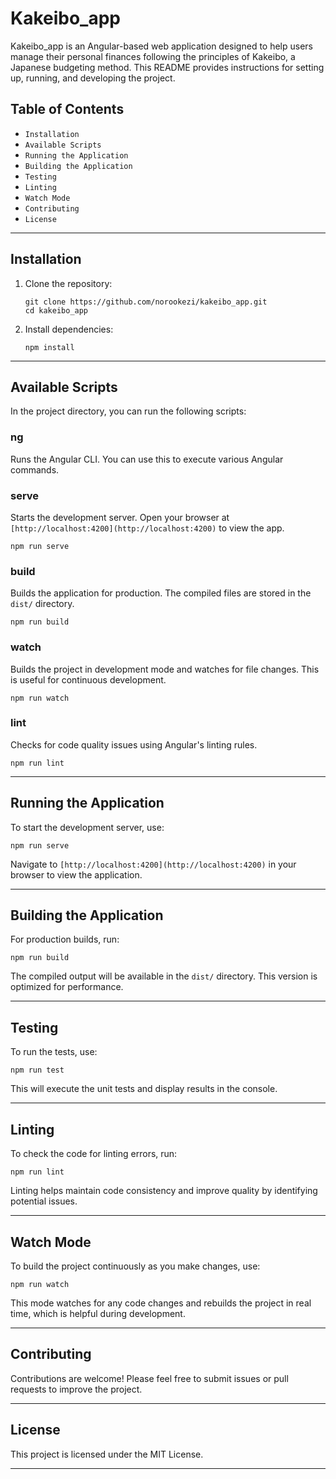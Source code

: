 # Kakeibo_app

Kakeibo_app is an Angular-based web application designed to help users manage their personal finances following the principles of Kakeibo, a Japanese budgeting method. This README provides instructions for setting up, running, and developing the project.

## Table of Contents
- `Installation`
- `Available Scripts`
- `Running the Application`
- `Building the Application`
- `Testing`
- `Linting`
- `Watch Mode`
- `Contributing`
- `License`

---

## Installation

1. Clone the repository:

   ```
   git clone https://github.com/norookezi/kakeibo_app.git
   cd kakeibo_app
   ```

2. Install dependencies:

   ```
   npm install
   ```

---

## Available Scripts

In the project directory, you can run the following scripts:

### ng

Runs the Angular CLI. You can use this to execute various Angular commands.

### serve

Starts the development server. Open your browser at `[http://localhost:4200](http://localhost:4200)` to view the app.

```
npm run serve
```

### build

Builds the application for production. The compiled files are stored in the `dist/` directory.

```
npm run build
```

### watch

Builds the project in development mode and watches for file changes. This is useful for continuous development.

```
npm run watch
```

### lint

Checks for code quality issues using Angular's linting rules.

```
npm run lint
```

---

## Running the Application

To start the development server, use:

```
npm run serve
```

Navigate to `[http://localhost:4200](http://localhost:4200)` in your browser to view the application.

---

## Building the Application

For production builds, run:

```
npm run build
```

The compiled output will be available in the `dist/` directory. This version is optimized for performance.

---

## Testing

To run the tests, use:

```
npm run test
```

This will execute the unit tests and display results in the console.

---

## Linting

To check the code for linting errors, run:

```
npm run lint
```

Linting helps maintain code consistency and improve quality by identifying potential issues.

---

## Watch Mode

To build the project continuously as you make changes, use:

```
npm run watch
```

This mode watches for any code changes and rebuilds the project in real time, which is helpful during development.

---

## Contributing

Contributions are welcome! Please feel free to submit issues or pull requests to improve the project.

---

## License

This project is licensed under the MIT License.

---

